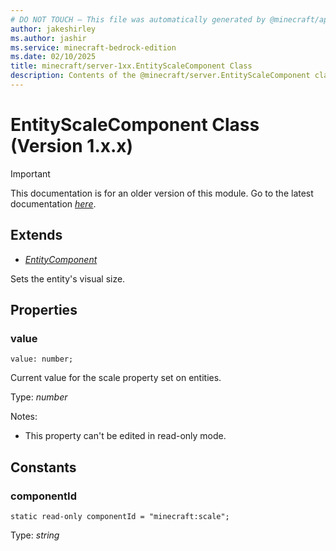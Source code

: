 ```yaml
---
# DO NOT TOUCH — This file was automatically generated by @minecraft/api-docs-generator, to report problems file an issue at https://github.com/Mojang/minecraft-scripting-libraries
author: jakeshirley
ms.author: jashir
ms.service: minecraft-bedrock-edition
ms.date: 02/10/2025
title: minecraft/server-1xx.EntityScaleComponent Class
description: Contents of the @minecraft/server.EntityScaleComponent class (Version 1.x.x).
---
```

# EntityScaleComponent Class (Version 1.x.x)

> [!IMPORTANT]
> This documentation is for an older version of this module. Go to the latest documentation [*here*](../../../scriptapi/minecraft/server/EntityScaleComponent.md).

## Extends
- [*EntityComponent*](EntityComponent.md)

Sets the entity's visual size.

## Properties

### **value**
`value: number;`

Current value for the scale property set on entities.

Type: *number*

Notes:
  - This property can't be edited in read-only mode.

## Constants

### **componentId**
`static read-only componentId = "minecraft:scale";`

Type: *string*
